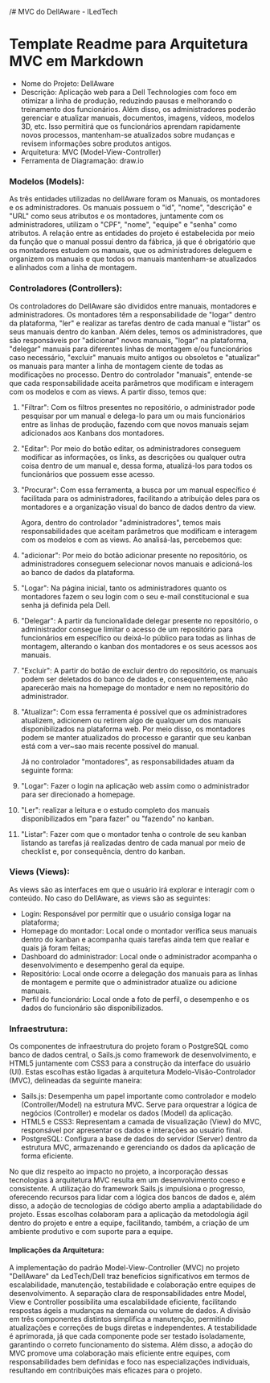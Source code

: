/# MVC do DellAware - lLedTech

# Template Readme para Arquitetura MVC em Markdown
- Nome do Projeto: DellAware
- Descrição: Aplicação web para a Dell Technologies com foco em otimizar a linha de produção, reduzindo pausas e melhorando o treinamento dos funcionários. Além disso, os administradores poderão gerenciar e atualizar manuais, documentos, imagens, vídeos, modelos 3D, etc. Isso permitirá que os funcionários aprendam rapidamente novos processos, mantenham-se atualizados sobre mudanças e revisem informações sobre produtos antigos.
- Arquitetura: MVC (Model-View-Controller)
- Ferramenta de Diagramação: draw.io

### Modelos (Models):
  As três entidades utilizadas no dellAware foram os Manuais, os montadores e os administradores. Os manuais possuem o "id", "nome", "descrição" e "URL" como seus atributos e os montadores, juntamente com os administradores, utilizam o "CPF", "nome", "equipe" e "senha" como atributos.
	A relação entre as entidades do projeto é estabelecida por meio da função que o manual possuí dentro da fábrica, já que é obrigatório que os montadores estudem os manuais, que os administradores deleguem e organizem os manuais e que todos os manuais mantenham-se atualizados e alinhados com a linha de montagem.

### Controladores (Controllers):
Os controladores do DellAware são divididos entre manuais, montadores e administradores. Os montadores têm a responsabilidade de "logar" dentro da plataforma, "ler" e realizar as tarefas dentro de cada manual e "listar" os seus manuais dentro do kanban. Além deles, temos os administradores, que são responsáveis por "adicionar" novos manuais, "logar" na plataforma, "delegar" manuais para diferentes linhas de montagem e/ou funcionários caso necessário, "excluir" manuais muito antigos ou obsoletos e "atualizar" os manuais para manter a linha de montagem ciente de todas as modificações no processo.
	Dentro do controlador "manuais", entende-se que cada responsabilidade aceita parâmetros que modificam e interagem com os modelos e com as views. A partir disso, temos que:

1. "Filtrar": Com os filtros presentes no repositório, o administrador pode pesquisar por um manual e delega-lo para um ou mais funcionários entre as linhas de produção, fazendo com que novos manuais sejam adicionados aos Kanbans dos montadores.

2. "Editar": Por meio do botão editar, os administradores conseguem modificar as informações, os links, as descrições ou qualquer outra coisa dentro de um manual e, dessa forma, atualizá-los para todos os funcionários que possuem esse acesso.

3. "Procurar": Com essa ferramenta, a busca por um manual específico é facilitada para os administradores, facilitando a atribuição deles para os montadores e a organização visual do banco de dados dentro da view.
 
	Agora, dentro do controlador "administradores", temos mais responsabilidades que aceitam parâmetros que modificam e interagem com os modelos e com as views. Ao analisá-las, percebemos que:

1. "adicionar": Por meio do botão adicionar presente no repositório, os administradores conseguem selecionar novos manuais e adicioná-los ao banco de dados da plataforma.

2. "Logar": Na página inicial, tanto os administradores quanto os montadores fazem o seu login com o seu e-mail constitucional e sua senha já definida pela Dell.

3. "Delegar": A partir da funcionalidade delegar presente no repositório, o administrador consegue limitar o acesso de um repositório para funcionários em específico ou deixá-lo público para todas as linhas de montagem, alterando o kanban dos montadores e os seus acessos aos manuais.

4. "Excluir": A partir do botão de excluir dentro do repositório, os manuais podem ser deletados do banco de dados e, consequentemente, não aparecerão mais na homepage do montador e nem no repositório do administrador.

5. "Atualizar": Com essa ferramenta é possível que os administradores atualizem, adicionem ou retirem algo de qualquer um dos manuais disponibilizados na plataforma web. Por meio disso, os montadores podem se manter atualizados do processo e garantir que seu kanban está com a ver~sao mais recente possível do manual.

	Já no controlador "montadores", as responsabilidades atuam da seguinte forma:

1. "Logar": Fazer o login na aplicação web assim como o administrador para ser direcionado a homepage.

2. "Ler": realizar a leitura e o estudo completo dos manuais disponibilizados em "para fazer" ou "fazendo" no kanban.

3. "Listar": Fazer com que o montador tenha o controle de seu kanban listando as tarefas já realizadas dentro de cada manual por meio de checklist e, por consequência, dentro do kanban.

### Views (Views):
  As views são as interfaces em que o usuário irá explorar e interagir com o conteúdo. No caso do DellAware, as views são as seguintes:

- Login: Responsável por permitir que o usuário consiga logar na plataforma;
- Homepage do montador: Local onde o montador verifica seus manuais dentro do kanban e acompanha quais tarefas ainda tem que realiar e quais já foram feitas;
- Dashboard do administrador: Local onde o administrador acompanha o desenvolvimento e desempenho geral da equipe.
- Repositório: Local onde ocorre a delegação dos manuais para as linhas de montagem e permite que o administrador atualize ou adicione manuais.
- Perfil do funcionário: Local onde a foto de perfil, o desempenho e os dados do funcionário são disponibilizados.


### Infraestrutura:

Os componentes de infraestrutura do projeto foram o PostgreSQL como banco de dados central, o Sails.js como framework de desenvolvimento, e HTML5 juntamente com CSS3 para a construção da interface do usuário (UI). Estas escolhas estão ligadas à arquitetura Modelo-Visão-Controlador (MVC), delineadas da seguinte maneira:

- Sails.js: Desempenha um papel importante como controlador e modelo (Controller/Model) na estrutura MVC. Serve para orquestrar a lógica de negócios (Controller) e modelar os dados (Model) da aplicação.
- HTML5 e CSS3: Representam a camada de visualização (View) do MVC, responsável por apresentar os dados e interações ao usuário final.
- PostgreSQL: Configura a base de dados do servidor (Server) dentro da estrutura MVC, armazenando e gerenciando os dados da aplicação de forma eficiente.

No que diz respeito ao impacto no projeto, a incorporação dessas tecnologias à arquitetura MVC resulta em um desenvolvimento coeso e consistente. A utilização do framework Sails.js impulsiona o progresso, oferecendo recursos para lidar com a lógica dos bancos de dados e, além disso, a adoção de tecnologias de código aberto amplia a adaptabilidade do projeto. Essas escolhas colaboram para a aplicação da metodologia ágil dentro do projeto e entre a equipe, facilitando, também, a criação de um ambiente produtivo e com suporte para a equipe.

#### Implicações da Arquitetura:
A implementação do padrão Model-View-Controller (MVC) no projeto "DellAware" da LedTech/Dell traz benefícios significativos em termos de escalabilidade, manutenção, testabilidade e colaboração entre equipes de desenvolvimento. A separação clara de responsabilidades entre Model, View e Controller possibilita uma escalabilidade eficiente, facilitando respostas ágeis a mudanças na demanda ou volume de dados. A divisão em três componentes distintos simplifica a manutenção, permitindo atualizações e correções de bugs diretas e independentes. A testabilidade é aprimorada, já que cada componente pode ser testado isoladamente, garantindo o correto funcionamento do sistema. Além disso, a adoção do MVC promove uma colaboração mais eficiente entre equipes, com responsabilidades bem definidas e foco nas especializações individuais, resultando em contribuições mais eficazes para o projeto.
